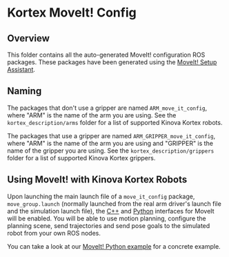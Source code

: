 <!--
* KINOVA (R) KORTEX (TM)
*
* Copyright (c) 2018 Kinova inc. All rights reserved.
*
* This software may be modified and distributed
* under the terms of the BSD 3-Clause license.
*
* Refer to the LICENSE file for details.
*
* -->

# Kortex MoveIt! Config

## Overview
This folder contains all the auto-generated MoveIt! configuration ROS packages. These packages have been generated using the [MoveIt! Setup Assistant](http://docs.ros.org/kinetic/api/moveit_tutorials/html/doc/setup_assistant/setup_assistant_tutorial.html).

## Naming

The packages that don't use a gripper are named `ARM_move_it_config`, where "ARM" is the name of the arm you are using.
See the `kortex_description/arms` folder for a list of supported Kinova Kortex robots.

The packages that use a gripper are named `ARM_GRIPPER_move_it_config`, where "ARM" is the name of the arm you are using and "GRIPPER" is the name of the gripper you are using.
See the `kortex_description/grippers` folder for a list of supported Kinova Kortex grippers.

## Using MoveIt! with Kinova Kortex Robots

Upon launching the main launch file of a `move_it_config` package, `move_group.launch` (normally launched from the real arm driver's launch file and the simulation launch file), the [C++](http://docs.ros.org/kinetic/api/moveit_tutorials/html/doc/move_group_interface/move_group_interface_tutorial.html) and [Python](http://docs.ros.org/kinetic/api/moveit_tutorials/html/doc/move_group_python_interface/move_group_python_interface_tutorial.html) interfaces for MoveIt will be enabled.
You will be able to use motion planning, configure the planning scene, send trajectories and send pose goals to the simulated robot from your own ROS nodes.

You can take a look at our [MoveIt! Python example](../kortex_examples/python/move_it/example_move_it_trajectories.py) for a concrete example.
